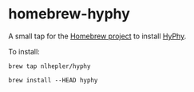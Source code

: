 homebrew-hyphy
==============

A small tap for the [Homebrew project](http://mxcl.github.com/hombrew/) to install [HyPhy](http://octamonkey.ucsd.edu/hyphywiki/).

To install:

`brew tap nlhepler/hyphy`

`brew install --HEAD hyphy`
